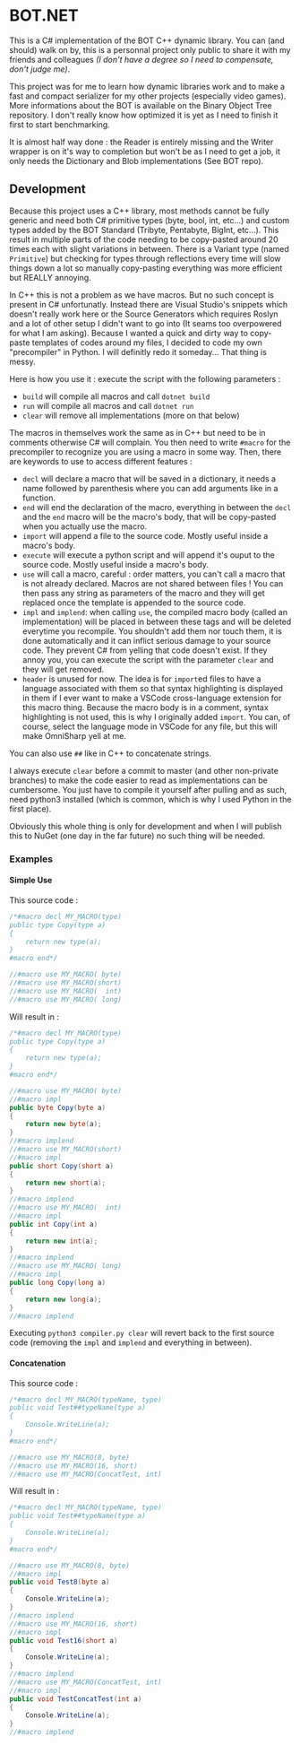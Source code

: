 # BOT.NET

This is a C# implementation of the BOT C++ dynamic library. You can (and should) walk on by, this is a personnal project only public to share it with my friends and colleagues *(I don't have a degree so I need to compensate, don't judge me)*.

This project was for me to learn how dynamic libraries work and to make a fast and compact serializer for my other projects (especially video games). More informations about the BOT is available on the Binary Object Tree repository. I don't really know how optimized it is yet as I need to finish it first to start benchmarking.

It is almost half way done : the Reader is entirely missing and the Writer wrapper is on it's way to completion but won't be as I need to get a job, it only needs the Dictionary and Blob implementations (See BOT repo).

## Development

Because this project uses a C++ library, most methods cannot be fully generic and need both C# primitive types (byte, bool, int, etc...) and custom types added by the BOT Standard (Tribyte, Pentabyte, BigInt, etc...). This result in multiple parts of the code needing to be copy-pasted around 20 times each with slight variations in between. There is a Variant type (named `Primitive`) but checking for types through reflections every time will slow things down a lot so manually copy-pasting everything was more efficient but REALLY annoying.

In C++ this is not a problem as we have macros. But no such concept is present in C# unfortunatly. Instead there are Visual Studio's snippets which doesn't really work here or the Source Generators which requires Roslyn and a lot of other setup I didn't want to go into (It seams too overpowered for what I am asking). Because I wanted a quick and dirty way to copy-paste templates of codes around my files, I decided to code my own "precompiler" in Python. I will definitly redo it someday... That thing is messy.

Here is how you use it : execute the script with the following parameters :
- `build` will compile all macros and call `dotnet build`
- `run` will compile all macros and call `dotnet run`
- `clear` will remove all implementations (more on that below)

The macros in themselves work the same as in C++ but need to be in comments otherwise C# will complain. You then need to write `#macro` for the precompiler to recognize you are using a macro in some way. Then, there are keywords to use to access different features :
- `decl` will declare a macro that will be saved in a dictionary, it needs a name followed by parenthesis where you can add arguments like in a function.
- `end` will end the declaration of the macro, everything in between the `decl` and the `end` macro will be the macro's body, that will be copy-pasted when you actually use the macro.
- `import` will append a file to the source code. Mostly useful inside a macro's body.
- `execute` will execute a python script and will append it's ouput to the source code. Mostly useful inside a macro's body.
- `use` will call a macro, careful : order matters, you can't call a macro that is not already declared. Macros are not shared between files ! You can then pass any string as parameters of the macro and they will get replaced once the template is appended to the source code.
- `impl` and `implend`: when calling `use`, the compiled macro body (called an implementation) will be placed in between these tags and will be deleted everytime you recompile. You shouldn't add them nor touch them, it is done automatically and it can inflict serious damage to your source code. They prevent C# from yelling that code doesn't exist. If they annoy you, you can execute the script with the parameter `clear` and they will get removed.
- `header` is unused for now. The idea is for `import`ed files to have a language associated with them so that syntax highlighting is displayed in them if I ever want to make a VSCode cross-language extension for this macro thing. 
Because the macro body is in a comment, syntax highlighting is not used, this is why I originally added `import`. You can, of course, select the language mode in VSCode for any file, but this will make OmniSharp yell at me.

You can also use `##` like in C++ to concatenate strings.

I always execute `clear` before a commit to master (and other non-private branches) to make the code easier to read as implementations can be cumbersome. You just have to compile it yourself after pulling and as such, need python3 installed (which is common, which is why I used Python in the first place).

Obviously this whole thing is only for development and when I will publish this to NuGet (one day in the far future) no such thing will be needed.

### Examples

#### Simple Use

This source code :

```cs
/*#macro decl MY_MACRO(type)
public type Copy(type a)
{
    return new type(a);
}
#macro end*/

//#macro use MY_MACRO( byte)
//#macro use MY_MACRO(short)
//#macro use MY_MACRO(  int)
//#macro use MY_MACRO( long)
```

Will result in :

```cs
/*#macro decl MY_MACRO(type)
public type Copy(type a)
{
    return new type(a);
}
#macro end*/

//#macro use MY_MACRO( byte)
//#macro impl
public byte Copy(byte a)
{
    return new byte(a);
}
//#macro implend
//#macro use MY_MACRO(short)
//#macro impl
public short Copy(short a)
{
    return new short(a);
}
//#macro implend
//#macro use MY_MACRO(  int)
//#macro impl
public int Copy(int a)
{
    return new int(a);
}
//#macro implend
//#macro use MY_MACRO( long)
//#macro impl
public long Copy(long a)
{
    return new long(a);
}
//#macro implend
```

Executing `python3 compiler.py clear` will revert back to the first source code (removing the `impl` and `implend` and everything in between).

#### Concatenation

This source code :

```cs
/*#macro decl MY_MACRO(typeName, type)
public void Test##typeName(type a)
{
    Console.WriteLine(a);
}
#macro end*/

//#macro use MY_MACRO(8, byte)
//#macro use MY_MACRO(16, short)
//#macro use MY_MACRO(ConcatTest, int)
```

Will result in :

```cs
/*#macro decl MY_MACRO(typeName, type)
public void Test##typeName(type a)
{
    Console.WriteLine(a);
}
#macro end*/

//#macro use MY_MACRO(8, byte)
//#macro impl
public void Test8(byte a)
{
    Console.WriteLine(a);
}
//#macro implend
//#macro use MY_MACRO(16, short)
//#macro impl
public void Test16(short a)
{
    Console.WriteLine(a);
}
//#macro implend
//#macro use MY_MACRO(ConcatTest, int)
//#macro impl
public void TestConcatTest(int a)
{
    Console.WriteLine(a);
}
//#macro implend
```